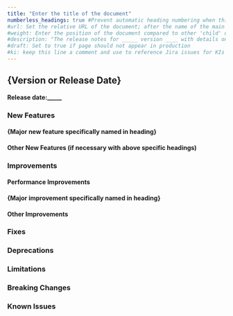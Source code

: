```yaml
---
title: "Enter the title of the document"
numberless_headings: true #Prevent automatic heading numbering when this page renders
#url: Set the relative URL of the document; after the name of the main directory/product the document is in, use the document title; example for document titled my-new-page.md, in refguide directory: /refguide/my-new-page/
#weight: Enter the position of the document compared to other 'child' documents at the same level; number by 10 (for first), 20, 30, etc. for easy ordering of other documents in the future if necessary; don't add brackets or quotation marks
#description: "The release notes for _____ version ____ with details on new features, bug fixes, and known issues."
#draft: Set to true if page should not appear in production
#ki: keep this line a comment and use to reference Jira issues for KIs in order to track fixes
---
```


## {Version or Release Date}

**Release date:_____**

### New Features

[//]: # "Include links/references to the Mendix Community ideas when available."

#### {Major new feature specifically named in heading}

#### Other New Features (if necessary with above specific headings)

### Improvements

[//]: # "Include links/references to the Mendix Community ideas when available."

#### Performance Improvements

#### {Major improvement specifically named in heading}

#### Other Improvements

### Fixes

### Deprecations

### Limitations

### Breaking Changes

### Known Issues

[//]: # "Document fixes in this release for known issues in older release notes. Update older release notes with links to fixes"
